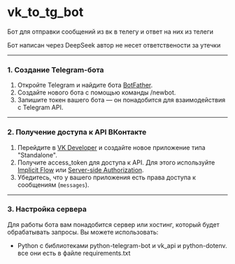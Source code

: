 # vk_to_tg_bot
Бот для отправки сообщений из вк в телегу и ответ на них из телеги

Бот написан через DeepSeek автор не несет ответствености за утечки


---

### 1. Создание Telegram-бота
1. Откройте Telegram и найдите бота [BotFather](https://t.me/BotFather).
2. Создайте нового бота с помощью команды /newbot.
3. Запишите токен вашего бота — он понадобится для взаимодействия с Telegram API.

---

### 2. Получение доступа к API ВКонтакте
1. Перейдите в [VK Developer](https://vk.com/dev) и создайте новое приложение типа "Standalone".
2. Получите access_token для доступа к API. Для этого используйте [Implicit Flow](https://vk.com/dev/implicit_flow_user) или [Server-side Authorization](https://vk.com/dev/authcode_flow_user).
3. Убедитесь, что у вашего приложения есть права доступа к сообщениям (`messages`).

---

### 3. Настройка сервера
Для работы бота вам понадобится сервер или хостинг, который будет обрабатывать запросы. Вы можете использовать:
- Python с библиотеками python-telegram-bot и vk_api и python-dotenv.
все они есть в файле requirements.txt